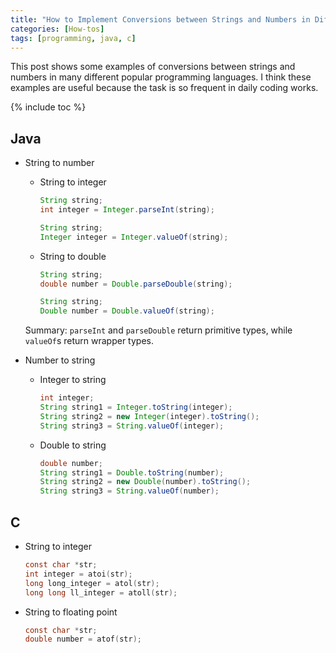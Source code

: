 ```yaml
---
title: "How to Implement Conversions between Strings and Numbers in Different Programming Languages?"
categories: [How-tos]
tags: [programming, java, c]
---
```


This post shows some examples of conversions between strings and numbers in many different popular programming languages. I think these examples are useful because the task is so frequent in daily coding works.

{% include toc %}

## Java

- String to number

    - String to integer
    
        ```java
        String string;
        int integer = Integer.parseInt(string);
        ```

        ```java
        String string;
        Integer integer = Integer.valueOf(string);
        ```

    - String to double

        ```java
        String string;
        double number = Double.parseDouble(string);
        ```

        ```java
        String string;
        Double number = Double.valueOf(string);
        ```

    Summary: `parseInt` and `parseDouble` return primitive types, while `valueOf`s return wrapper types.

- Number to string

    - Integer to string
        
        ```java
        int integer;
        String string1 = Integer.toString(integer);
        String string2 = new Integer(integer).toString();
        String string3 = String.valueOf(integer);
        ```

    - Double to string

        ```java
        double number;
        String string1 = Double.toString(number);
        String string2 = new Double(number).toString();
        String string3 = String.valueOf(number);
        ```

## C

- String to integer

    ```c
    const char *str;
    int integer = atoi(str);
    long long_integer = atol(str);
    long long ll_integer = atoll(str);
    ```

- String to floating point

    ```c
    const char *str;
    double number = atof(str);
    ```